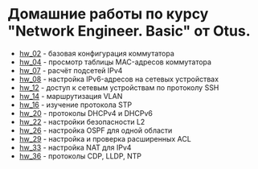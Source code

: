 # Домашние работы по курсу "Network Engineer. Basic" от Otus.

* [hw\_02](https://github.com/E-Mi-Zh/otus_neteng_basic/tree/master/hw02) -
  базовая конфигурация коммутатора
* [hw\_04](https://github.com/E-Mi-Zh/otus_neteng_basic/tree/master/hw04) -
  просмотр таблицы MAC-адресов коммутатора
* [hw\_07](https://github.com/E-Mi-Zh/otus_neteng_basic/tree/master/hw07) -
  расчёт подсетей IPv4
* [hw\_08](https://github.com/E-Mi-Zh/otus_neteng_basic/tree/master/hw08) -
  настройка IPv6-адресов на сетевых устройствах
* [hw\_12](https://github.com/E-Mi-Zh/otus_neteng_basic/tree/master/hw12) -
доступ к сетевым устройствам по протоколу SSH
* [hw\_14](https://github.com/E-Mi-Zh/otus_neteng_basic/tree/master/hw14) -
маршрутизация VLAN
* [hw\_16](https://github.com/E-Mi-Zh/otus_neteng_basic/tree/master/hw16) -
изучение протокола STP
* [hw\_20](https://github.com/E-Mi-Zh/otus_neteng_basic/tree/master/hw20) -
протоколы DHCPv4 и DHCPv6
* [hw\_22](https://github.com/E-Mi-Zh/otus_neteng_basic/tree/master/hw22) -
настройки безопасности L2
* [hw\_26](https://github.com/E-Mi-Zh/otus_neteng_basic/tree/master/hw26) -
настройка OSPF для одной области
* [hw\_29](https://github.com/E-Mi-Zh/otus_neteng_basic/tree/master/hw29) -
настройка и проверка расширенных ACL
* [hw\_33](https://github.com/E-Mi-Zh/otus_neteng_basic/tree/master/hw33) -
настройка NAT для IPv4
* [hw\_36](https://github.com/E-Mi-Zh/otus_neteng_basic/tree/master/hw36) -
протоколы CDP, LLDP, NTP
